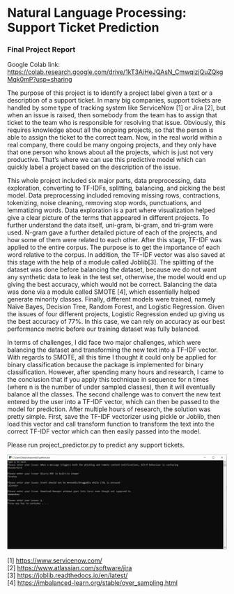 # Natural Language Processing: Support Ticket Prediction

### Final Project Report 
Google Colab link: https://colab.research.google.com/drive/1kT3AiHeJQAsN_CmwqizjQuZQkgMqk0mP?usp=sharing

The purpose of this project is to identify a project label given a text or a description of a support ticket. In many big companies, support tickets are handled by some type of tracking system like ServiceNow [1] or Jira [2], but when an issue is raised, then somebody from the team has to assign that ticket to the team who is responsible for resolving that issue. Obviously, this requires knowledge about all the ongoing projects, so that the person is able to assign the ticket to the correct team. Now, in the real world within a real company, there could be many ongoing projects, and they only have that one person who knows about all the projects, which is just not very productive. That’s where we can use this predictive model which can quickly label a project based on the description of the issue.<br>

This whole project included six major parts, data preprocessing, data exploration, converting to TF-IDFs, splitting, balancing, and picking the best model. Data preprocessing included removing missing rows, contractions, tokenizing, noise cleaning, removing stop words, punctuations, and lemmatizing words. Data exploration is a part where visualization helped give a clear picture of the terms that appeared in different projects. To further understand the data itself, uni-gram, bi-gram, and tri-gram were used. N-gram gave a further detailed picture of each of the projects, and how some of them were related to each other. After this stage, TF-IDF was applied to the entire corpus. The purpose is to get the importance of each word relative to the corpus. In addition, the TF-IDF vector was also saved at this stage with the help of a module called Joblib[3]. The splitting of the dataset was done before balancing the dataset, because we do not want any synthetic data to leak in the test set, otherwise, the model would end up giving the best accuracy, which would not be correct. Balancing the data was done via a module called SMOTE [4], which essentially helped generate minority classes. Finally, different models were trained, namely Naïve Bayes, Decision Tree, Random Forest, and Logistic Regression. Given the issues of four different projects, Logistic Regression ended up giving us the best accuracy of 77%. In this case, we can rely on accuracy as our best performance metric before our training dataset was fully balanced.<br>

In terms of challenges, I did face two major challenges, which were balancing the dataset and transforming the new text into a TF-IDF vector. With regards to SMOTE, all this time I thought it could only be applied for binary classification because the package is implemented for binary classification. However, after spending many hours and research, I came to the conclusion that if you apply this technique in sequence for n times (where n is the number of under sampled classes), then it will eventually balance all the classes. The second challenge was to convert the new text entered by the user into a TF-IDF vector, which can then be passed to the model for prediction. After multiple hours of research, the solution was pretty simple. First, save the TF-IDF vectorizer using pickle or Joblib, then load this vector and call transform function to transform the text into the correct TF-IDF vector which can then easily passed into the model.<br>

Please run project_predictor.py to predict any support tickets. 

![Project Predictor Example](project_predictor.PNG)

[1] https://www.servicenow.com/ <br>
[2] https://www.atlassian.com/software/jira <br>
[3] https://joblib.readthedocs.io/en/latest/ <br>
[4] https://imbalanced-learn.org/stable/over_sampling.html <br>
